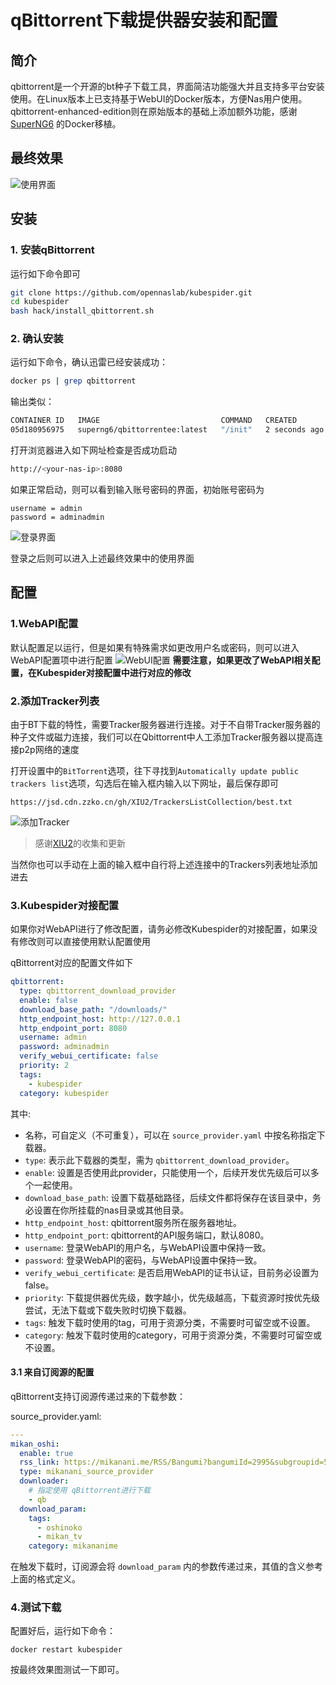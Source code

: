 # qBittorrent下载提供器安装和配置
## 简介
qbittorrent是一个开源的bt种子下载工具，界面简洁功能强大并且支持多平台安装使用。在Linux版本上已支持基于WebUI的Docker版本，方便Nas用户使用。qbittorrent-enhanced-edition则在原始版本的基础上添加额外功能，感谢 [SuperNG6](https://github.com/SuperNG6/Docker-qBittorrent-Enhanced-Edition) 的Docker移植。

## 最终效果
![使用界面](../../../images/qbittorrent_final_show.gif)

## 安装
### 1. 安装qBittorrent
运行如下命令即可
```sh
git clone https://github.com/opennaslab/kubespider.git
cd kubespider
bash hack/install_qbittorrent.sh
```

### 2. 确认安装
运行如下命令，确认迅雷已经安装成功：
```sh
docker ps | grep qbittorrent
```
输出类似：
```sh
CONTAINER ID   IMAGE                           COMMAND   CREATED         STATUS        PORTS     NAMES
05d180956975   superng6/qbittorrentee:latest   "/init"   2 seconds ago   Up 1 second             qbittorrentee
```

打开浏览器进入如下网址检查是否成功启动
```sh
http://<your-nas-ip>:8080
```
如果正常启动，则可以看到输入账号密码的界面，初始账号密码为
```
username = admin
password = adminadmin
```
![登录界面](../../../images/login_page.png)

登录之后则可以进入上述最终效果中的使用界面

## 配置
### 1.WebAPI配置
默认配置足以运行，但是如果有特殊需求如更改用户名或密码，则可以进入WebAPI配置项中进行配置
![WebUI配置](../../../images/webui_config.png)
**需要注意，如果更改了WebAPI相关配置，在Kubespider对接配置中进行对应的修改**

### 2.添加Tracker列表
由于BT下载的特性，需要Tracker服务器进行连接。对于不自带Tracker服务器的种子文件或磁力连接，我们可以在Qbittorrent中人工添加Tracker服务器以提高连接p2p网络的速度

打开设置中的`BitTorrent`选项，往下寻找到`Automatically update public trackers list`选项，勾选后在输入框内输入以下网址，最后保存即可

```
https://jsd.cdn.zzko.cn/gh/XIU2/TrackersListCollection/best.txt
```

![添加Tracker](../../../images/add_tracker.png)

> 感谢[XIU2](https://github.com/XIU2/TrackersListCollection)的收集和更新

当然你也可以手动在上面的输入框中自行将上述连接中的Trackers列表地址添加进去

### 3.Kubespider对接配置

如果你对WebAPI进行了修改配置，请务必修改Kubespider的对接配置，如果没有修改则可以直接使用默认配置使用

qBittorrent对应的配置文件如下

```yaml
qbittorrent:
  type: qbittorrent_download_provider
  enable: false
  download_base_path: "/downloads/"
  http_endpoint_host: http://127.0.0.1
  http_endpoint_port: 8080
  username: admin
  password: adminadmin
  verify_webui_certificate: false
  priority: 2
  tags:
    - kubespider
  category: kubespider
```

其中:

* 名称，可自定义（不可重复），可以在 `source_provider.yaml` 中按名称指定下载器。
* `type`: 表示此下载器的类型，需为 `qbittorrent_download_provider`。
* `enable`: 设置是否使用此provider，只能使用一个，后续开发优先级后可以多个一起使用。
* `download_base_path`: 设置下载基础路径，后续文件都将保存在该目录中，务必设置在你所挂载的nas目录或其他目录。
* `http_endpoint_host`: qbittorrent服务所在服务器地址。
* `http_endpoint_port`: qbittorrent的API服务端口，默认8080。
* `username`: 登录WebAPI的用户名，与WebAPI设置中保持一致。
* `password`: 登录WebAPI的密码，与WebAPI设置中保持一致。
* `verify_webui_certificate`: 是否启用WebAPI的证书认证，目前务必设置为false。
* `priority`: 下载提供器优先级，数字越小，优先级越高，下载资源时按优先级尝试，无法下载或下载失败时切换下载器。
* `tags`: 触发下载时使用的tag，可用于资源分类，不需要时可留空或不设置。
* `category`: 触发下载时使用的category，可用于资源分类，不需要时可留空或不设置。

#### 3.1 来自订阅源的配置

qBittorrent支持订阅源传递过来的下载参数：

source_provider.yaml:

```yaml
---
mikan_oshi:
  enable: true
  rss_link: https://mikanani.me/RSS/Bangumi?bangumiId=2995&subgroupid=534
  type: mikanani_source_provider
  downloader:
    # 指定使用 qBittorrent进行下载
    - qb
  download_param:
    tags:
      - oshinoko
      - mikan_tv
    category: mikananime
```

在触发下载时，订阅源会将 `download_param` 内的参数传递过来，其值的含义参考上面的格式定义。

### 4.测试下载
配置好后，运行如下命令：
```
docker restart kubespider
```
按最终效果图测试一下即可。
